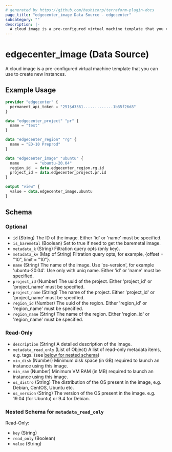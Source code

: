 ```yaml
---
# generated by https://github.com/hashicorp/terraform-plugin-docs
page_title: "edgecenter_image Data Source - edgecenter"
subcategory: ""
description: |-
  A cloud image is a pre-configured virtual machine template that you can use to create new instances.
---
```


# edgecenter_image (Data Source)

A cloud image is a pre-configured virtual machine template that you can use to create new instances.

## Example Usage

```terraform
provider "edgecenter" {
  permanent_api_token = "251$d3361.............1b35f26d8"
}

data "edgecenter_project" "pr" {
  name = "test"
}

data "edgecenter_region" "rg" {
  name = "ED-10 Preprod"
}

data "edgecenter_image" "ubuntu" {
  name       = "ubuntu-20.04"
  region_id  = data.edgecenter_region.rg.id
  project_id = data.edgecenter_project.pr.id
}

output "view" {
  value = data.edgecenter_image.ubuntu
}
```

<!-- schema generated by tfplugindocs -->
## Schema

### Optional

- `id` (String) The ID of the image. Either 'id' or 'name' must be specified.
- `is_baremetal` (Boolean) Set to true if need to get the baremetal image.
- `metadata_k` (String) Filtration query opts (only key).
- `metadata_kv` (Map of String) Filtration query opts, for example, {offset = "10", limit = "10"}.
- `name` (String) The name of the image. Use 'os-version', for example 'ubuntu-20.04'. Use only with uniq name. Either 'id' or 'name' must be specified.
- `project_id` (Number) The uuid of the project. Either 'project_id' or 'project_name' must be specified.
- `project_name` (String) The name of the project. Either 'project_id' or 'project_name' must be specified.
- `region_id` (Number) The uuid of the region. Either 'region_id' or 'region_name' must be specified.
- `region_name` (String) The name of the region. Either 'region_id' or 'region_name' must be specified.

### Read-Only

- `description` (String) A detailed description of the image.
- `metadata_read_only` (List of Object) A list of read-only metadata items, e.g. tags. (see [below for nested schema](#nestedatt--metadata_read_only))
- `min_disk` (Number) Minimum disk space (in GB) required to launch an instance using this image.
- `min_ram` (Number) Minimum VM RAM (in MB) required to launch an instance using this image.
- `os_distro` (String) The distribution of the OS present in the image, e.g. Debian, CentOS, Ubuntu etc.
- `os_version` (String) The version of the OS present in the image. e.g. 19.04 (for Ubuntu) or 9.4 for Debian.

<a id="nestedatt--metadata_read_only"></a>
### Nested Schema for `metadata_read_only`

Read-Only:

- `key` (String)
- `read_only` (Boolean)
- `value` (String)
